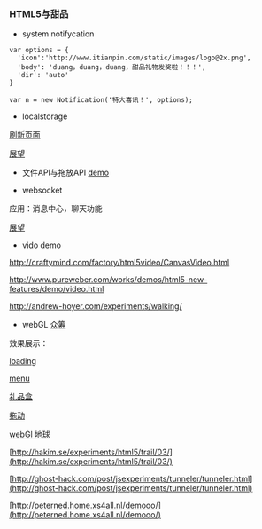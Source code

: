 ### HTML5与甜品

* system notifycation

```
var options = {
  'icon':'http://www.itianpin.com/static/images/logo@2x.png',
  'body': 'duang，duang，duang，甜品礼物发奖啦！！！',
  'dir': 'auto'
}

var n = new Notification('特大喜讯！', options);

```

* localstorage 

[刷新页面](http://weibo.com/put5184567/home?topnav=1&wvr=5)

[展望](http://www.itianpin.com/topic/edit?albumId=7171)

* 文件API与拖放API
[demo](http://www.html5rocks.com/zh/tutorials/file/dndfiles/)


* websocket

应用：消息中心，聊天功能

[展望](http://www.itianpin.com/profile/#private_chat?sender_id=20097819)

* vido
demo

http://craftymind.com/factory/html5video/CanvasVideo.html

http://www.pureweber.com/works/demos/html5-new-features/demo/video.html

http://andrew-hoyer.com/experiments/walking/

* webGL
[众筹](http://openwedding.org/)


效果展示：

[loading](http://www.html5tricks.com/demo/css3-loading-jump/index.html)

[menu](http://lab.hakim.se/scroll-effects/)

[礼品盒](http://www.addyosmani.com/resources/googlebox/)

[拖动](http://mrdoob.com/projects/chromeexperiments/ball-pool/)

[webGl 地球](http://blocks.wizb.it/)

[http://hakim.se/experiments/html5/trail/03/](http://hakim.se/experiments/html5/trail/03/)

[http://ghost-hack.com/post/jsexperiments/tunneler/tunneler.html](http://ghost-hack.com/post/jsexperiments/tunneler/tunneler.html)

[http://peterned.home.xs4all.nl/demooo/](http://peterned.home.xs4all.nl/demooo/)

